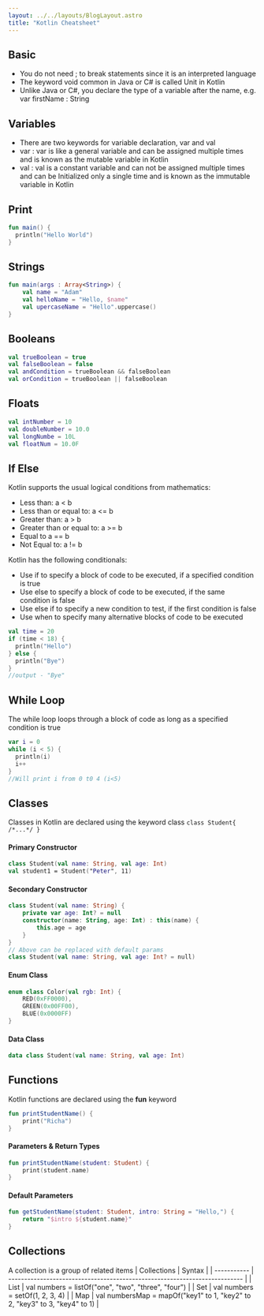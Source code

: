 ```yaml
---
layout: ../../layouts/BlogLayout.astro
title: "Kotlin Cheatsheet"
---
```


## Basic 
- You do not need ; to break statements since it is an interpreted language
- The keyword void common in Java or C# is called Unit in Kotlin
- Unlike Java or C#, you declare the type of a variable after the name, e.g. var firstName : String



## Variables
- There are two keywords for variable declaration, var and val
- var : var is like a general variable and can be assigned multiple times and is known as the mutable variable in Kotlin
- val : val is a constant variable and can not be assigned multiple times and can be Initialized only a single time and is known as the immutable variable in Kotlin
 


## Print
```kotlin
fun main() {
  println("Hello World")
}
```


## Strings
```kotlin
fun main(args : Array<String>) {
    val name = "Adam"
    val helloName = "Hello, $name"
    val upercaseName = "Hello".uppercase()
}
```


## Booleans
```kotlin
val trueBoolean = true
val falseBoolean = false
val andCondition = trueBoolean && falseBoolean
val orCondition = trueBoolean || falseBoolean
```


## Floats
```kotlin
val intNumber = 10
val doubleNumber = 10.0
val longNumbe = 10L
val floatNum = 10.0F
```


## If Else
Kotlin supports the usual logical conditions from mathematics:

- Less than: a < b
- Less than or equal to: a <= b
- Greater than: a > b
- Greater than or equal to: a >= b
- Equal to a == b
- Not Equal to: a != b

Kotlin has the following conditionals:

- Use if to specify a block of code to be executed, if a specified condition is true
- Use else to specify a block of code to be executed, if the same condition is false
- Use else if to specify a new condition to test, if the first condition is false
- Use when to specify many alternative blocks of code to be executed

```kotlin
val time = 20
if (time < 18) {
  println("Hello")
} else {
  println("Bye")
}
//output - "Bye"
```


## While Loop
The while loop loops through a block of code as long as a specified condition is true
```kotlin
var i = 0
while (i < 5) {
  println(i)
  i++
} 
//Will print i from 0 t0 4 (i<5)
```


## Classes
Classes in Kotlin are declared using the keyword class
```class Student{ /*...*/ }```


#### Primary Constructor
```kotlin
class Student(val name: String, val age: Int)
val student1 = Student("Peter", 11)
```

#### Secondary Constructor
```kotlin
class Student(val name: String) {
    private var age: Int? = null
    constructor(name: String, age: Int) : this(name) {
        this.age = age
    }
}
// Above can be replaced with default params
class Student(val name: String, val age: Int? = null)
```

#### Enum Class
```kotlin
enum class Color(val rgb: Int) {
    RED(0xFF0000),
    GREEN(0x00FF00),
    BLUE(0x0000FF)
}
```
#### Data Class
```kotlin
data class Student(val name: String, val age: Int)
```


## Functions
Kotlin functions are declared using the **fun** keyword
```kotlin
fun printStudentName() {
    print("Richa")
}
```

#### Parameters & Return Types
```kotlin
fun printStudentName(student: Student) {
    print(student.name)
}
```
#### Default Parameters
```kotlin
fun getStudentName(student: Student, intro: String = "Hello,") {
    return "$intro ${student.name}"
}
```


## Collections
A collection is a group of related items
| Collections | Syntax                                                                     |
| ----------- | -------------------------------------------------------------------------- |
| List        | val numbers = listOf("one", "two", "three", "four")                        |
| Set         | val numbers = setOf(1, 2, 3, 4)                                            |
| Map         | val numbersMap = mapOf("key1" to 1, "key2" to 2, "key3" to 3, "key4" to 1) |


